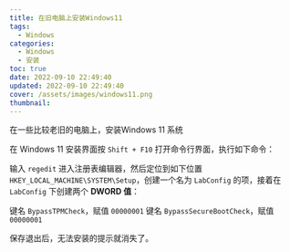 ```yaml
---
title: 在旧电脑上安装Windows11
tags:
  - Windows
categories:
  - Windows
  - 安装
toc: true
date: 2022-09-10 22:49:40
updated: 2022-09-10 22:49:40
cover: /assets/images/windows11.png
thumbnail:
---
```


在一些比较老旧的电脑上，安装Windows 11 系统

<!-- more -->

在 Windows 11 安装界面按 `Shift + F10` 打开命令行界面，执行如下命令：

输入 `regedit` 进入注册表编辑器，然后定位到如下位置 `HKEY_LOCAL_MACHINE\SYSTEM\Setup`，创建一个名为 `LabConfig` 的项，接着在 `LabConfig` 下创建两个 **DWORD 值**：

键名 `BypassTPMCheck`，赋值 `00000001`
键名 `BypassSecureBootCheck`，赋值 `00000001`

保存退出后，无法安装的提示就消失了。

